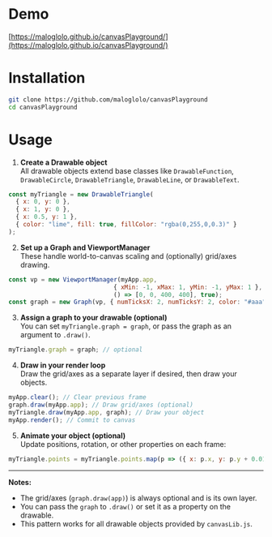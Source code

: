 # Demo 

[https://maloglolo.github.io/canvasPlayground/](https://maloglolo.github.io/canvasPlayground/)

# Installation

```bash
git clone https://github.com/maloglolo/canvasPlayground
cd canvasPlayground
```

# Usage

1. **Create a Drawable object**  
All drawable objects extend base classes like `DrawableFunction`, `DrawableCircle`, `DrawableTriangle`, `DrawableLine`, or `DrawableText`.

```js
const myTriangle = new DrawableTriangle(
  { x: 0, y: 0 },
  { x: 1, y: 0 },
  { x: 0.5, y: 1 },
  { color: "lime", fill: true, fillColor: "rgba(0,255,0,0.3)" }
);
```

2. **Set up a Graph and ViewportManager**  
These handle world-to-canvas scaling and (optionally) grid/axes drawing.

```js
const vp = new ViewportManager(myApp.app,
                             { xMin: -1, xMax: 1, yMin: -1, yMax: 1 },
                             () => [0, 0, 400, 400], true);
const graph = new Graph(vp, { numTicksX: 2, numTicksY: 2, color: "#aaa" });
```

3. **Assign a graph to your drawable (optional)**  
You can set `myTriangle.graph = graph`, or pass the graph as an argument to `.draw()`.

```js
myTriangle.graph = graph; // optional
```

4. **Draw in your render loop**  
Draw the grid/axes as a separate layer if desired, then draw your objects.

```js
myApp.clear(); // Clear previous frame
graph.draw(myApp.app); // Draw grid/axes (optional)
myTriangle.draw(myApp.app, graph); // Draw your object
myApp.render(); // Commit to canvas
```

5. **Animate your object (optional)**  
Update positions, rotation, or other properties on each frame:

```js
myTriangle.points = myTriangle.points.map(p => ({ x: p.x, y: p.y + 0.01 }));
```

---

**Notes:**
- The grid/axes (`graph.draw(app)`) is always optional and is its own layer.
- You can pass the `graph` to `.draw()` or set it as a property on the drawable.
- This pattern works for all drawable objects provided by `canvasLib.js`.
